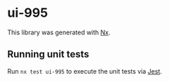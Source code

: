 # ui-995

This library was generated with [Nx](https://nx.dev).

## Running unit tests

Run `nx test ui-995` to execute the unit tests via [Jest](https://jestjs.io).
